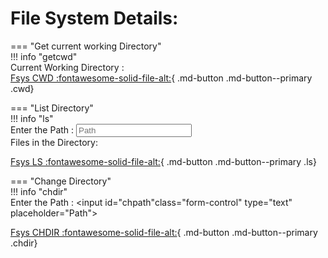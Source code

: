
# File System Details:

=== "Get current working Directory"  
	!!! info "getcwd"  
		Current Working Directory : <span id="getcwd"></span>  
		[Fsys CWD :fontawesome-solid-file-alt:](#){ .md-button .md-button--primary .cwd}


=== "List Directory"   
	!!! info "ls"  
		Enter the Path : <input id="lspath" class="form-control" type="text" placeholder="Path">  
		Files in the Directory: <div id='pathlist'> </div>
		[Fsys LS :fontawesome-solid-file-alt:](#){ .md-button .md-button--primary .ls}


=== "Change Directory"  
	!!! info "chdir"  
		Enter the Path : <input id="chpath"class="form-control" type="text" placeholder="Path">  
		<div id='chdir'> </div>
		[Fsys CHDIR :fontawesome-solid-file-alt:](#){ .md-button .md-button--primary .chdir}